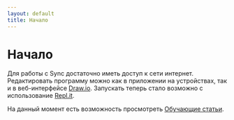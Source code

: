 ```yaml
---
layout: default
title: Начало
---
```

# Начало

Для работы с Sync достаточно иметь доступ к сети интернет. 
Редактировать программу можно как в приложении на устройствах, так и в веб-интерфейсе [Draw.io][drawio]. 
Запускать теперь стало возможно с использование [Repl.it][replit].

На данный момент есть возможность просмотреть [Обучающие статьи][tutorials].

[index]: {{site.baseurl}}/index
[tutorials]: {{site.baseurl}}/tutorials#top
[drawio]: https://app.diagrams.net/?splash=0&libs=0&clibs=Uhttps://raw.githubusercontent.com/octo-gone/sync-execution/master/resources/base.drawio;Uhttps://raw.githubusercontent.com/octo-gone/sync-execution/master/resources/structure.drawio
[replit]: https://repl.it/@mr_zed/sync-execution#script.drawio